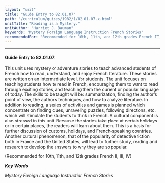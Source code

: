 ```yaml
---
layout: "unit"
title: "Guide Entry to 82.01.07"
path: "/curriculum/guides/1982/1/82.01.07.x.html"
unitTitle: "Reading is a Mystery."
unitAuthor: "Harriet J. Bauman"
keywords: "Mystery Foreign Language Instruction French Stories"
recommendedFor: "Recommended for 10th, 11th, and 12th grades French II, III, IV"
---
```

<body>
<hr/>
<h4>
Guide Entry to 82.01.07:
</h4>
This unit uses mystery or adventure stories to teach advanced students of French how to read, understand, and enjoy French literature.  These stories are written on an intermediate level, for students.  The unit focuses on teaching students how to read in French, encouraging them to want to read through exciting stories, and teaching them the current or popular language of today.  The skills to be taught will be: summarization, finding the author’s point of view, the author’s techniques, and how to analyze literature.  In addition to reading, a series of activities and games is planned which concentrate on finding clues, unraveling puzzles, following directions, etc.  which will stimulate the students to think in French.  A cultural component is also stressed in this unit.  Because the stories take place at certain holidays or in certain places, the readers will learn about them. This is a basis for further discussion of customs, holidays, and French-speaking countries.  Another cultural phenomenon, that of the popularity of detective fiction both in France and the United States, will lead to further study, reading and research to develop the answers to why they are so popular.
<p>
(Recommended for 10th, 11th, and 12th grades French II, III, IV)
</p>
<p>
<b>
<i>
Key Words
</i>
</b>
<br/>
</p>
<p>
<i>
Mystery Foreign Language Instruction French Stories
</i>
</p>
</body>